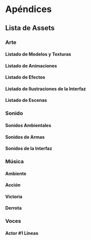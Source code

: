 # Apéndices

## Lista de Assets

### Arte

#### Listado de Modelos y Texturas

#### Listado de Animaciones

#### Listado de Efectos

#### Listado de Ilustraciones de la Interfaz

#### Listado de Escenas

### Sonido

#### Sonidos Ambientales

#### Sonidos de Armas

#### Sonidos de la Interfaz

### Música

#### Ambiente

#### Acción

#### Victoria

#### Derrota

### Voces

#### Actor #1 Líneas
